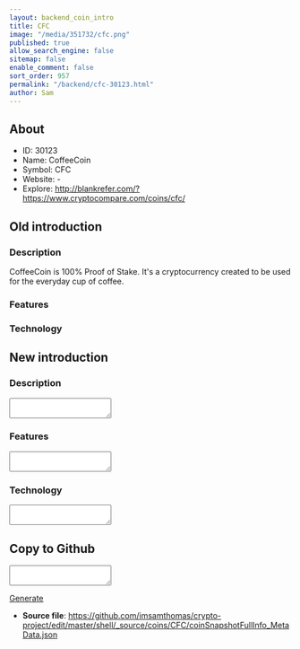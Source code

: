 ```yaml
---
layout: backend_coin_intro
title: CFC
image: "/media/351732/cfc.png"
published: true
allow_search_engine: false
sitemap: false
enable_comment: false
sort_order: 957
permalink: "/backend/cfc-30123.html"
author: Sam
---
```


## About

- ID: 30123
- Name: CoffeeCoin
- Symbol: CFC
- Website: -
- Explore: http://blankrefer.com/?https://www.cryptocompare.com/coins/cfc/


## Old introduction

### Description

<p>CoffeeCoin is 100% Proof of Stake. It&#39;s a cryptocurrency created to be used for the everyday cup of coffee.</p>

### Features


### Technology




## New introduction


### Description
<textarea id="meta_description" name="description"></textarea>

### Features
<textarea id="meta_features" name="features"></textarea>

### Technology
<textarea id="meta_technology" name="technology"></textarea>


## Copy to Github

<textarea id="coinsnapshotfullinfo_metadata"></textarea>

<a href="#gen" onclick="generateMetaDatJson()">Generate</a>

- **Source file**: <a href="https://github.com/imsamthomas/crypto-project/edit/master/shell/_source/coins/CFC/coinSnapshotFullInfo_MetaData.json">https://github.com/imsamthomas/crypto-project/edit/master/shell/_source/coins/CFC/coinSnapshotFullInfo_MetaData.json</a>

